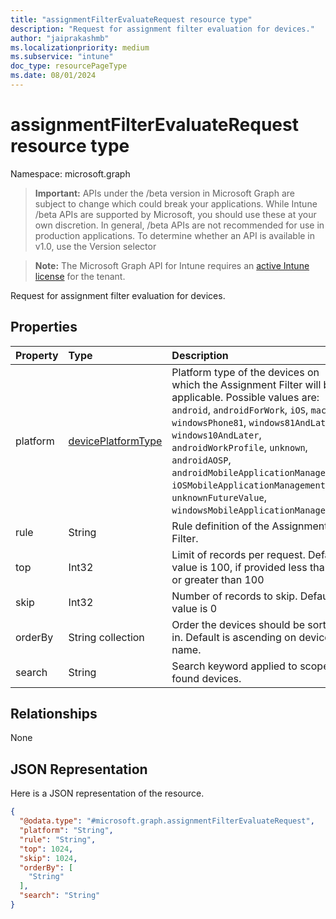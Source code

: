 ```yaml
---
title: "assignmentFilterEvaluateRequest resource type"
description: "Request for assignment filter evaluation for devices."
author: "jaiprakashmb"
ms.localizationpriority: medium
ms.subservice: "intune"
doc_type: resourcePageType
ms.date: 08/01/2024
---
```


# assignmentFilterEvaluateRequest resource type

Namespace: microsoft.graph

> **Important:** APIs under the /beta version in Microsoft Graph are subject to change which could break your applications. While Intune /beta APIs are supported by Microsoft, you should use these at your own discretion. In general, /beta APIs are not recommended for use in production applications. To determine whether an API is available in v1.0, use the Version selector

> **Note:** The Microsoft Graph API for Intune requires an [active Intune license](https://go.microsoft.com/fwlink/?linkid=839381) for the tenant.

Request for assignment filter evaluation for devices.

## Properties
|Property|Type|Description|
|:---|:---|:---|
|platform|[devicePlatformType](../resources/intune-policyset-deviceplatformtype.md)|Platform type of the devices on which the Assignment Filter will be applicable. Possible values are: `android`, `androidForWork`, `iOS`, `macOS`, `windowsPhone81`, `windows81AndLater`, `windows10AndLater`, `androidWorkProfile`, `unknown`, `androidAOSP`, `androidMobileApplicationManagement`, `iOSMobileApplicationManagement`, `unknownFutureValue`, `windowsMobileApplicationManagement`.|
|rule|String|Rule definition of the Assignment Filter.|
|top|Int32|Limit of records per request. Default value is 100, if provided less than 0 or greater than 100|
|skip|Int32|Number of records to skip. Default value is 0|
|orderBy|String collection|Order the devices should be sorted in. Default is ascending on device name.|
|search|String|Search keyword applied to scope found devices.|

## Relationships
None

## JSON Representation
Here is a JSON representation of the resource.
<!-- {
  "blockType": "resource",
  "@odata.type": "microsoft.graph.assignmentFilterEvaluateRequest"
}
-->
``` json
{
  "@odata.type": "#microsoft.graph.assignmentFilterEvaluateRequest",
  "platform": "String",
  "rule": "String",
  "top": 1024,
  "skip": 1024,
  "orderBy": [
    "String"
  ],
  "search": "String"
}
```